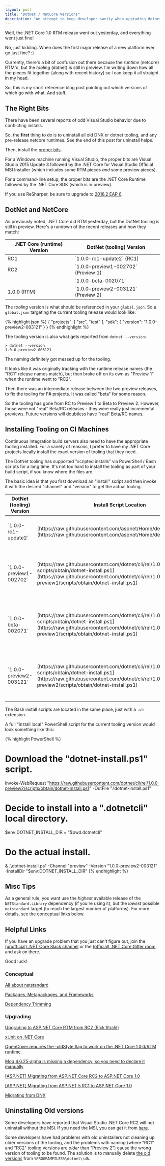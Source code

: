 ```yaml
---
layout: post
title: "DotNet / NetCore Versions"
description: "An attempt to keep developer sanity when upgrading dotnet / netcore projects."
---
```


Well, the .NET Core 1.0 RTM release went out yesterday, and everything went just fine!

No, just kidding. When does the first major release of a new platform ever go just fine? :)

Currently, there's a bit of confusion out there because the *runtime* (netcore) RTM'd, but the *tooling* (dotnet) is still in preview. I'm writing down how all the pieces fit together (along with recent history) so I can keep it all straight in my head.

So, this is my short reference blog post pointing out which versions of which go with what. And stuff.

## The Right Bits

There have been several reports of odd Visual Studio behavior due to conflicting installs.

So, the **first** thing to do is to uninstall all old DNX or dotnet tooling, and any pre-release netcore runtimes. See the end of this post for uninstall helps.

Then, install the [proper bits](https://www.microsoft.com/net/core).

For a Windows machine running Visual Studio, the proper bits are Visual Studio 2015 Update 3 followed by the .NET Core for Visual Studio Official MSI Installer (which includes some RTM pieces *and* some preview pieces).

For a command-line setup, the proper bits are the .NET Core Runtime followed by the .NET Core SDK (which is in preview).

If you use ReSharper, be sure to upgrade to [2016.2 EAP 6](https://confluence.jetbrains.com/display/ReSharper/ReSharper+2016.2+EAP).

## DotNet and NetCore

As previously noted, .NET Core did RTM yesterday, but the DotNet tooling is still in preview. Here's a rundown of the recent releases and how they match:

<table class="table">
<thead>
<tr><th>.NET Core (runtime) Version</th><th>DotNet (tooling) Version</th></tr>
</thead>
<tbody>
<tr><td>RC1</td><td><span markdown="1">`1.0.0-rc1-update2` (RC1)</span></td></tr>
<tr><td>RC2</td><td><span markdown="1">`1.0.0-preview1-002702` (Preview 1)</span></td></tr>
<tr><td></td><td><span markdown="1">`1.0.0-beta-002071`</span></td></tr>
<tr><td>1.0.0 (RTM)</td><td><span markdown="1">`1.0.0-preview2-003121` (Preview 2)</span></td></tr>
</tbody>
</table>

The *tooling* version is what should be referenced in your `global.json`. So a `global.json` targeting the current tooling release would look like:

{% highlight json %}
{
    "projects": [ "src", "test" ],
    "sdk": {
        "version": "1.0.0-preview2-003121"
    }
}
{% endhighlight %}

The tooling version is also what gets reported from `dotnet --version`:

    > dotnet --version
	1.0.0-preview2-003121

<div class="alert alert-info" markdown="1">
<i class="fa fa-hand-o-right fa-2x pull-left"></i>

The naming definitely got messed up for the tooling.

It looks like it was originally tracking with the runtime release names (the "RC1" release names match), but then broke off on its own as "Preview 1" when the runtime went to "RC2".

Then there was an intermediate release between the two preview releases, to fix the tooling for F# projects. It was called "beta" for some reason.

So the tooling has gone from RC to Preview 1 to Beta to Preview 2. However, those were not "real" Beta/RC releases - they were really just incremental previews. Future versions will doubtless have "real" Beta/RC names.
</div>

## Installing Tooling on CI Machines

Continuous Integration build servers also need to have the appropriate tooling installed. For a variety of reasons, I prefer to have my .NET Core projects locally install the exact version of tooling that they need.

The DotNet tooling has supported "scripted installs" via PowerShell / Bash scripts for a long time. It's not too hard to install the tooling as part of your build script, if you know where the files are.

The basic idea is that you first download an "install" script and then invoke it with the desired "channel" and "version" to get the actual tooling.

<table class="table">
<thead>
<tr><th>DotNet (tooling) Version</th><th>Install Script Location</th><th>Install Script Invocation</th></tr>
</thead>
<tbody>
<tr><td><span markdown="1">`1.0.0-rc1-update2`</span></td><td><span markdown="1">[https://raw.githubusercontent.com/&#8203;aspnet/&#8203;Home/&#8203;dev/&#8203;dnvminstall.ps1](https://raw.githubusercontent.com/aspnet/Home/dev/dnvminstall.ps1)</span></td><td><span markdown="1">`dnvm install 1.0.0-rc1-update2`</span></td></tr>
<tr><td><span markdown="1">`1.0.0-preview1-002702`</span></td><td><span markdown="1">[https://raw.githubusercontent.com/&#8203;dotnet/&#8203;cli/&#8203;rel/&#8203;1.0.0-preview1/&#8203;scripts/&#8203;obtain/&#8203;dotnet-install.ps1](https://raw.githubusercontent.com/dotnet/cli/rel/1.0.0-preview1/scripts/obtain/dotnet-install.ps1)</span></td><td><span markdown="1">`dotnet-install.ps1 -Channel "preview" -Version "1.0.0-preview1-002702"`</span></td></tr>
<tr><td><span markdown="1">`1.0.0-beta-002071`</span></td><td><span markdown="1">[https://raw.githubusercontent.com/&#8203;dotnet/&#8203;cli/&#8203;rel/&#8203;1.0.0-preview1/&#8203;scripts/&#8203;obtain/&#8203;dotnet-install.ps1](https://raw.githubusercontent.com/dotnet/cli/rel/1.0.0-preview1/scripts/obtain/dotnet-install.ps1)</span></td><td><span markdown="1">`dotnet-install.ps1 -Channel "preview" -Version "1.0.0-beta-002071"`</span></td></tr>
<tr><td><span markdown="1">`1.0.0-preview2-003121`</span></td><td><span markdown="1">[https://raw.githubusercontent.com/&#8203;dotnet/&#8203;cli/&#8203;rel/&#8203;1.0.0-preview2/&#8203;scripts/&#8203;obtain/&#8203;dotnet-install.ps1](https://raw.githubusercontent.com/dotnet/cli/rel/1.0.0-preview2/scripts/obtain/dotnet-install.ps1)</span></td><td><span markdown="1">`dotnet-install.ps1 -Channel "preview" -Version "1.0.0-preview2-003121"`</span></td></tr>
</tbody>
</table>

The Bash install scripts are located in the same place, just with a `.sh` extension.

A full "install local" PowerShell script for the current tooling version would look something like this:

{% highlight PowerShell %}
# Download the "dotnet-install.ps1" script.
Invoke-WebRequest "https://raw.githubusercontent.com/dotnet/cli/rel/1.0.0-preview2/scripts/obtain/dotnet-install.ps1" -OutFile ".\dotnet-install.ps1"

# Decide to install into a ".dotnetcli" local directory.
$env:DOTNET_INSTALL_DIR = "$pwd\.dotnetcli"

# Do the actual install.
& .\dotnet-install.ps1 -Channel "preview" -Version "1.0.0-preview2-003121" -InstallDir "$env:DOTNET_INSTALL_DIR"
{% endhighlight %}

## Misc Tips

As a general rule, you want use the *highest* available release of the `NETStandard.Library` dependency (if you're using it), but the *lowest* possible `netstandard` target (to reach the largest number of platforms). For more details, see the conceptual links below.

## Helpful Links

If you have an upgrade problem that you just can't figure out, join the [(unofficial) .NET Core Slack channel](http://tattoocoder.com/aspnet-slack-sign-up/) or the [(official) .NET Core Gitter room](https://gitter.im/dotnet/coreclr) and ask on there.

Good luck!

### Conceptual

[All about netstandard](https://github.com/dotnet/corefx/blob/master/Documentation/architecture/net-platform-standard.md)

[Packages, Metapackages, and Frameworks](https://docs.microsoft.com/en-us/dotnet/articles/core/packages?WT.mc_id=DT-MVP-5000058)

[Dependency Trimming](https://docs.microsoft.com/en-us/dotnet/articles/core/deploying/reducing-dependencies?WT.mc_id=DT-MVP-5000058)

### Upgrading

[Upgrading to ASP.NET Core RTM from RC2 (Rick Strahl)](https://weblog.west-wind.com/posts/2016/Jun/27/Upgrading-to-ASPNET-Core-RTM-from-RC2)

[xUnit on .NET Core](https://xunit.github.io/docs/getting-started-dotnet-core.html)

[OpenCover requires the -oldStyle flag to work on the .NET Core 1.0.0/RTM runtime](https://github.com/dotnet/corefx/issues/8880)

[Moq 4.6.25-alpha is missing a dependency, so you need to declare it manually](http://stackoverflow.com/questions/37288385/moq-netcore-failing-for-net-core-rc2)

[[ASP.NET] Migrating from ASP.NET Core RC2 to ASP.NET Core 1.0](https://aspnet-aspnet.readthedocs-hosted.com/en/latest/migration/rc2-to-rtm.html)

[[ASP.NET] Migrating from ASP.NET 5 RC1 to ASP.NET Core 1.0](https://aspnet-aspnet.readthedocs-hosted.com/en/latest/migration/rc1-to-rtm.html)

[Migrating from DNX](https://docs.microsoft.com/en-us/dotnet/articles/core/migrating-from-dnx?WT.mc_id=DT-MVP-5000058)

## Uninstalling Old versions

Some developers have reported that Visual Studio .NET Core RC2 will not uninstall without the MSI. If you need the MSI, you can get it from [here](https://download.microsoft.com/download/4/6/1/46116DFF-29F9-4FF8-94BF-F9BE05BE263B/DotNetCore.1.0.0.RC2-VS2015Tools.Preview1.exe).

Some developers have had problems with old uninstallers not cleaning up older versions of the tooling, and the problems with naming (where "RC1" and "RC2" tooling versions are *older* than "Preview 2") cause the wrong version of tooling to be found. The solution is to manually delete [the old versions](https://files.gitter.im/aspnet/Home/ufDJ/2016-06-28-20_04_03-sdk.png) from `%PROGRAMFILES%\dotnet\sdk`.